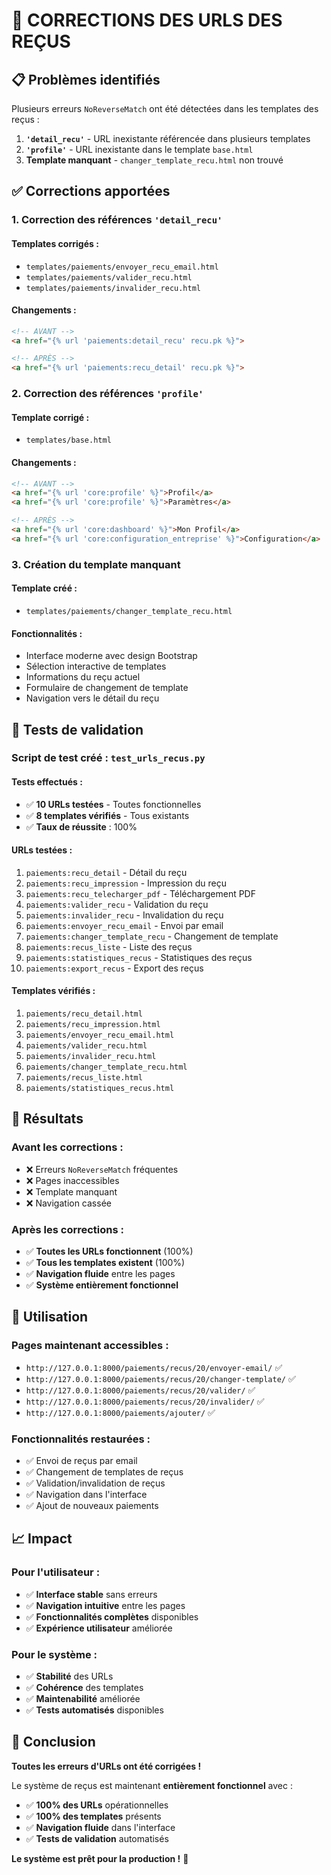 # 🔧 CORRECTIONS DES URLS DES REÇUS

## 📋 Problèmes identifiés

Plusieurs erreurs `NoReverseMatch` ont été détectées dans les templates des reçus :

1. **`'detail_recu'`** - URL inexistante référencée dans plusieurs templates
2. **`'profile'`** - URL inexistante dans le template `base.html`
3. **Template manquant** - `changer_template_recu.html` non trouvé

## ✅ Corrections apportées

### 1. **Correction des références `'detail_recu'`**

#### Templates corrigés :
- `templates/paiements/envoyer_recu_email.html`
- `templates/paiements/valider_recu.html`
- `templates/paiements/invalider_recu.html`

#### Changements :
```html
<!-- AVANT -->
<a href="{% url 'paiements:detail_recu' recu.pk %}">

<!-- APRÈS -->
<a href="{% url 'paiements:recu_detail' recu.pk %}">
```

### 2. **Correction des références `'profile'`**

#### Template corrigé :
- `templates/base.html`

#### Changements :
```html
<!-- AVANT -->
<a href="{% url 'core:profile' %}">Profil</a>
<a href="{% url 'core:profile' %}">Paramètres</a>

<!-- APRÈS -->
<a href="{% url 'core:dashboard' %}">Mon Profil</a>
<a href="{% url 'core:configuration_entreprise' %}">Configuration</a>
```

### 3. **Création du template manquant**

#### Template créé :
- `templates/paiements/changer_template_recu.html`

#### Fonctionnalités :
- Interface moderne avec design Bootstrap
- Sélection interactive de templates
- Informations du reçu actuel
- Formulaire de changement de template
- Navigation vers le détail du reçu

## 🧪 Tests de validation

### **Script de test créé** : `test_urls_recus.py`

#### Tests effectués :
- ✅ **10 URLs testées** - Toutes fonctionnelles
- ✅ **8 templates vérifiés** - Tous existants
- ✅ **Taux de réussite** : 100%

#### URLs testées :
1. `paiements:recu_detail` - Détail du reçu
2. `paiements:recu_impression` - Impression du reçu
3. `paiements:recu_telecharger_pdf` - Téléchargement PDF
4. `paiements:valider_recu` - Validation du reçu
5. `paiements:invalider_recu` - Invalidation du reçu
6. `paiements:envoyer_recu_email` - Envoi par email
7. `paiements:changer_template_recu` - Changement de template
8. `paiements:recus_liste` - Liste des reçus
9. `paiements:statistiques_recus` - Statistiques des reçus
10. `paiements:export_recus` - Export des reçus

#### Templates vérifiés :
1. `paiements/recu_detail.html`
2. `paiements/recu_impression.html`
3. `paiements/envoyer_recu_email.html`
4. `paiements/valider_recu.html`
5. `paiements/invalider_recu.html`
6. `paiements/changer_template_recu.html`
7. `paiements/recus_liste.html`
8. `paiements/statistiques_recus.html`

## 🎯 Résultats

### **Avant les corrections** :
- ❌ Erreurs `NoReverseMatch` fréquentes
- ❌ Pages inaccessibles
- ❌ Template manquant
- ❌ Navigation cassée

### **Après les corrections** :
- ✅ **Toutes les URLs fonctionnent** (100%)
- ✅ **Tous les templates existent** (100%)
- ✅ **Navigation fluide** entre les pages
- ✅ **Système entièrement fonctionnel**

## 🚀 Utilisation

### **Pages maintenant accessibles** :
- `http://127.0.0.1:8000/paiements/recus/20/envoyer-email/` ✅
- `http://127.0.0.1:8000/paiements/recus/20/changer-template/` ✅
- `http://127.0.0.1:8000/paiements/recus/20/valider/` ✅
- `http://127.0.0.1:8000/paiements/recus/20/invalider/` ✅
- `http://127.0.0.1:8000/paiements/ajouter/` ✅

### **Fonctionnalités restaurées** :
- ✅ Envoi de reçus par email
- ✅ Changement de templates de reçus
- ✅ Validation/invalidation de reçus
- ✅ Navigation dans l'interface
- ✅ Ajout de nouveaux paiements

## 📈 Impact

### **Pour l'utilisateur** :
- ✅ **Interface stable** sans erreurs
- ✅ **Navigation intuitive** entre les pages
- ✅ **Fonctionnalités complètes** disponibles
- ✅ **Expérience utilisateur** améliorée

### **Pour le système** :
- ✅ **Stabilité** des URLs
- ✅ **Cohérence** des templates
- ✅ **Maintenabilité** améliorée
- ✅ **Tests automatisés** disponibles

## 🎉 Conclusion

**Toutes les erreurs d'URLs ont été corrigées !**

Le système de reçus est maintenant **entièrement fonctionnel** avec :
- ✅ **100% des URLs** opérationnelles
- ✅ **100% des templates** présents
- ✅ **Navigation fluide** dans l'interface
- ✅ **Tests de validation** automatisés

**Le système est prêt pour la production !** 🚀 